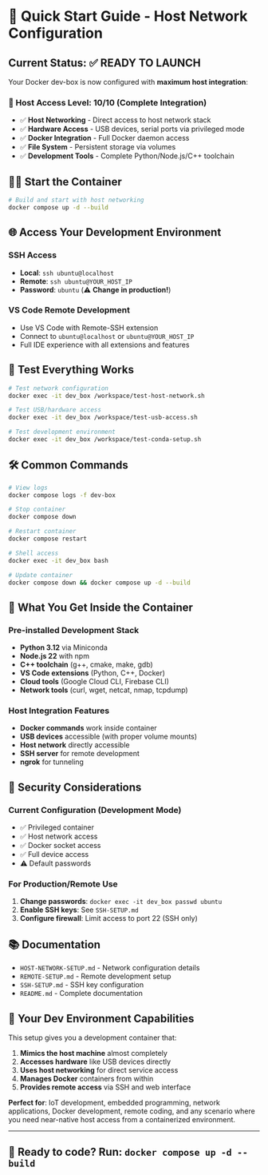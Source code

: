 # 🚀 Quick Start Guide - Host Network Configuration

## Current Status: ✅ READY TO LAUNCH

Your Docker dev-box is now configured with **maximum host integration**:

### 🌟 Host Access Level: **10/10** (Complete Integration)

- ✅ **Host Networking** - Direct access to host network stack
- ✅ **Hardware Access** - USB devices, serial ports via privileged mode
- ✅ **Docker Integration** - Full Docker daemon access
- ✅ **File System** - Persistent storage via volumes
- ✅ **Development Tools** - Complete Python/Node.js/C++ toolchain

## 🏃‍♂️ Start the Container

```bash
# Build and start with host networking
docker compose up -d --build
```

## 🌐 Access Your Development Environment

### SSH Access
- **Local**: `ssh ubuntu@localhost`
- **Remote**: `ssh ubuntu@YOUR_HOST_IP`
- **Password**: `ubuntu` (⚠️ **Change in production!**)

### VS Code Remote Development
- Use VS Code with Remote-SSH extension
- Connect to `ubuntu@localhost` or `ubuntu@YOUR_HOST_IP`
- Full IDE experience with all extensions and features

## 🧪 Test Everything Works

```bash
# Test network configuration
docker exec -it dev_box /workspace/test-host-network.sh

# Test USB/hardware access
docker exec -it dev_box /workspace/test-usb-access.sh

# Test development environment
docker exec -it dev_box /workspace/test-conda-setup.sh
```

## 🛠️ Common Commands

```bash
# View logs
docker compose logs -f dev-box

# Stop container
docker compose down

# Restart container
docker compose restart

# Shell access
docker exec -it dev_box bash

# Update container
docker compose down && docker compose up -d --build
```

## 🔧 What You Get Inside the Container

### Pre-installed Development Stack
- **Python 3.12** via Miniconda
- **Node.js 22** with npm
- **C++ toolchain** (g++, cmake, make, gdb)
- **VS Code extensions** (Python, C++, Docker)
- **Cloud tools** (Google Cloud CLI, Firebase CLI)
- **Network tools** (curl, wget, netcat, nmap, tcpdump)

### Host Integration Features
- **Docker commands** work inside container
- **USB devices** accessible (with proper volume mounts)
- **Host network** directly accessible
- **SSH server** for remote development
- **ngrok** for tunneling

## 🔐 Security Considerations

### Current Configuration (Development Mode)
- ✅ Privileged container
- ✅ Host network access
- ✅ Docker socket access
- ✅ Full device access
- ⚠️ Default passwords

### For Production/Remote Use
1. **Change passwords**: `docker exec -it dev_box passwd ubuntu`
2. **Enable SSH keys**: See `SSH-SETUP.md`
3. **Configure firewall**: Limit access to port 22 (SSH only)

## 📚 Documentation

- `HOST-NETWORK-SETUP.md` - Network configuration details
- `REMOTE-SETUP.md` - Remote development setup
- `SSH-SETUP.md` - SSH key configuration
- `README.md` - Complete documentation

## 🎯 Your Dev Environment Capabilities

This setup gives you a development container that:

1. **Mimics the host machine** almost completely
2. **Accesses hardware** like USB devices directly
3. **Uses host networking** for direct service access
4. **Manages Docker** containers from within
5. **Provides remote access** via SSH and web interface

**Perfect for**: IoT development, embedded programming, network applications, Docker development, remote coding, and any scenario where you need near-native host access from a containerized environment.

---

## 🚀 Ready to code? Run: `docker compose up -d --build`

